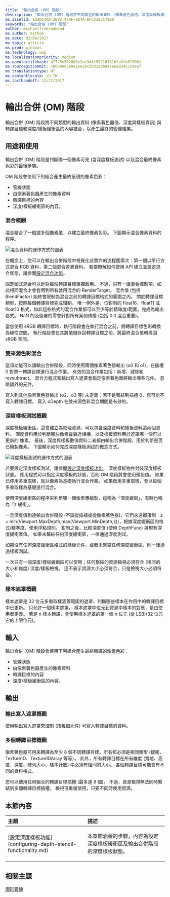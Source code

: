 ```yaml
---
title: "輸出合併 (OM) 階段"
description: "輸出合併 (OM) 階段將不同類型的輸出資料 (像素著色器值、深度與樣板資訊) 與轉譯目標和深度/樣板緩衝區的內容結合，以產生最終的管線結果。"
ms.assetid: ED2DC4A0-2B92-47AF-884A-BFC2183C78B8
keywords: "輸出合併 (OM) 階段"
author: michaelfromredmond
ms.author: mithom
ms.date: 02/08/2017
ms.topic: article
ms.prod: windows
ms.technology: uwp
ms.localizationpriority: medium
ms.openlocfilehash: 47725e562008e2ac948f552107816fa9fe015001
ms.sourcegitcommit: c80b9e6589a1ee29c5032a0b942e6a024c224ea7
ms.translationtype: HT
ms.contentlocale: zh-TW
ms.lasthandoff: 12/22/2017
---
```

# <a name="output-merger-om-stage"></a>輸出合併 (OM) 階段


輸出合併 (OM) 階段將不同類型的輸出資料 (像素著色器值、深度與樣板資訊) 與轉譯目標和深度/樣板緩衝區的內容結合，以產生最終的管線結果。

## <a name="span-idpurpose-and-usesspanspan-idpurpose-and-usesspanspan-idpurpose-and-usesspanpurpose-and-uses"></a><span id="Purpose-and-uses"></span><span id="purpose-and-uses"></span><span id="PURPOSE-AND-USES"></span>用途和使用


輸出合併 (OM) 階段是判斷哪一個像素可見 (含深度樣板測試) 以及混合最終像素色彩的最後步驟。

OM 階段會使用下列組合產生最終呈現的像素色彩︰

-   管線狀態
-   由像素著色器產生的像素資料
-   轉譯目標的內容
-   深度/樣板緩衝區的內容。

### <a name="span-idblending-overviewspanspan-idblending-overviewspanspan-idblending-overviewspanblending-overview"></a><span id="Blending-overview"></span><span id="blending-overview"></span><span id="BLENDING-OVERVIEW"></span>混合概觀

混合結合了一個或多個像素值，以建立最終像素色彩。 下圖顯示混合像素資料的程序。

![混合資料的運作方式的圖表](images/d3d10-blend-state.png)

在概念上，您可以在輸出合併階段中視覺化此實作的流程圖兩次︰第一個以平行方式混合 RGB 資料，第二個混合差異資料。 若要瞭解如何使用 API 建立並設定混合狀態，請參閱[設定混合功能](https://msdn.microsoft.com/library/windows/desktop/bb205072)。

固定函式混合可以針對每個轉譯目標單獨啟用。 不過，只有一組混合控制項，如此相同混合才會套用到所有啟用混合的 RenderTarget。 混合值 (包括 BlendFactor) 始終會限制為混合之前的轉譯目標格式的範圍之內。 關於轉譯目標類型，按照每個轉譯目標完成鉗制。 唯一例外是，位鉗制的 float16、float11 或 float10 格式，如此這些格式的混合作業都可以至少等於精確度/範圍，完成為輸出格式。 NaN 的及簽署的零會針對所有案例傳播 (包括 0.0 混合重量)。

當您使用 sRGB 轉譯目標時，執行階段會在執行混合之前，將轉譯目標色彩轉換為線性空間。 執行階段會在其將值儲存回轉譯目標之前，將最終混合值轉換回 sRGB 空間。

### <a name="span-iddual-source-color-blendingspanspan-iddual-source-color-blendingspanspan-iddual-source-color-blendingspandual-source-color-blending"></a><span id="Dual-source-color-blending"></span><span id="dual-source-color-blending"></span><span id="DUAL-SOURCE-COLOR-BLENDING"></span>雙來源色彩混合

這項功能可以讓輸出合併階段，同時使用兩個像素著色器輸出 (o0 和 o1)，在插槽 0 對單一轉譯目標進行混合作業。 有效的混合作業包括︰新增、減除和 revsubtract。 混合方程式和輸出寫入遮罩會指定像素著色器將輸出哪些元件。 忽略額外的元件。

寫入到其他像素著色器輸出 (o2、o3 等) 未定義；若不是繫結到插槽 0，您可能不寫入轉譯目標。 寫入 oDepth 在雙來源色彩混合期間是有效的。

### <a name="span-iddepth-stencil-testspanspan-iddepth-stencil-testspanspan-iddepth-stencil-testspandepth-stencil-testing-overview"></a><span id="Depth-Stencil-Test"></span><span id="depth-stencil-test"></span><span id="DEPTH-STENCIL-TEST"></span>深度樣板測試概觀

深度樣板緩衝區，這會建立為紋理資源，可以包含深度資料和樣板資料這兩個資料。 深度資料用於判斷哪些像素最靠近相機，以及樣板資料用於遮罩哪一個可以更新的
像素。 最後，深度與樣板數值資料二者都由輸出合併階段，用於判斷是否已繪製像素。 下圖顯示如何完成深度樣板測試的概念方式。

![深度樣板測試的運作方式的圖表](images/d3d10-depth-stencil-test.png)

若要設定深度樣板測試，請參閱[設定深度樣板功能](configuring-depth-stencil-functionality.md)。 深度樣板物件封裝深度樣板狀態。 應用程式可以指定深度樣板的狀態，否則 OM 階段將會使用預設值。 如果已停用多重取樣，就以像素為基礎執行混合作業。 如果啟用多重取樣，會以每個多重取樣為基礎進行混合。

使用深度緩衝區的程序來判斷哪一個像素應繪製，這稱為「深度緩衝」，有時也稱為「z 緩衝」。

一旦深度值到達輸出合併階段 (不論從插補或從像素著色器)，它們永遠都箝制︰z = min(Viewport.MaxDepth,max(Viewport.MinDepth,z))，根據深度緩衝區的格式/精準度，使用浮點規則。 鉗制之後，比較深度值 (使用 DepthFunc) 與現有深度緩衝區值。 如果未繫結任何深度緩衝區，一律通過深度測試。

如果沒有任何深度緩衝區格式的樣板元件，或者未繫結任何深度緩衝區，則一律通過樣板測試。

一次只有一個深度/樣板緩衝區可以使用；任何繫結的資源檢視必須符合 (相同的大小和維度) 深度/樣板檢視。 這不表示資源大小必須符合，只是檢視大小必須符合。

### <a name="span-idsample-maskspanspan-idsample-maskspanspan-idsample-maskspansample-mask-overview"></a><span id="Sample-Mask"></span><span id="sample-mask"></span><span id="SAMPLE-MASK"></span>樣本遮罩概觀

樣本遮罩是 32 位元多重取樣涵蓋範圍的遮罩，判斷哪些樣本在作用中的轉譯目標中已更新。 只允許一個樣本遮罩。 樣本遮罩中位元到資源中樣本的對應，是由使用者定義。 若是 n 樣本轉譯，會使用樣本遮罩的第一個 n 位元 (從 LSB)(32 位元它的上限位元)。

## <a name="span-idinputspanspan-idinputspanspan-idinputspaninput"></a><span id="Input"></span><span id="input"></span><span id="INPUT"></span>輸入


輸出合併 (OM) 階段會使用下列組合產生最終轉譯的像素色彩︰

-   管線狀態
-   由像素著色器產生的像素資料
-   轉譯目標的內容
-   深度/樣板緩衝區的內容。

## <a name="span-idoutputspanspan-idoutputspanspan-idoutputspanoutput"></a><span id="Output"></span><span id="output"></span><span id="OUTPUT"></span>輸出


### <a name="span-idoutput-write-mask-overviewspanspan-idoutput-write-mask-overviewspanspan-idoutput-write-mask-overviewspanoutput-write-mask-overview"></a><span id="Output-write-mask-overview"></span><span id="output-write-mask-overview"></span><span id="OUTPUT-WRITE-MASK-OVERVIEW"></span>輸出寫入遮罩概觀

使用輸出寫入遮罩來控制 (按每個元件) 可寫入轉譯目標的資料。

### <a name="span-idmultiple-render-targets-overviewspanspan-idmultiple-render-targets-overviewspanspan-idmultiple-render-targets-overviewspanmultiple-render-targets-overview"></a><span id="Multiple-render-targets-overview"></span><span id="multiple-render-targets-overview"></span><span id="MULTIPLE-RENDER-TARGETS-OVERVIEW"></span>多個轉譯目標概觀

像素著色器可用來轉譯為至少 8 個不同轉譯目標，所有都必須是相同類型 (緩衝、Texture1D、Texture1DArray 等等）。 此外，所有轉譯目標在所有維度 (寬地、高度、深度、陣列大小、樣本計數) 中必須有相同的大小。 各個轉譯目標可能會有不同的資料格式。

您可以使用任何組合的轉譯目標插槽 (最多達 8 個)。 不過，資源檢視無法同時繫結到多個轉譯目標插槽。 檢視可重複使用，只要不同時使用資源。

## <a name="span-idin-this-sectionspanin-this-section"></a><span id="in-this-section"></span>本節內容


<table>
<colgroup>
<col width="50%" />
<col width="50%" />
</colgroup>
<thead>
<tr class="header">
<th align="left">主題</th>
<th align="left">描述</th>
</tr>
</thead>
<tbody>
<tr class="odd">
<td align="left"><p>[設定深度樣板功能](configuring-depth-stencil-functionality.md)</p></td>
<td align="left"><p>本章節涵蓋的步驟，內容為設定深度樣板緩衝區及輸出合併階段的深度樣板狀態。</p></td>
</tr>
</tbody>
</table>

 

## <a name="span-idrelated-topicsspanrelated-topics"></a><span id="related-topics"></span>相關主題


[圖形管線](graphics-pipeline.md)

 

 




